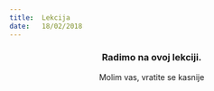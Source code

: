 ```yaml
---
title:  Lekcija
date:   18/02/2018
---
```


### <center>Radimo na ovoj lekciji.</center>
<center>Molim vas, vratite se kasnije</center>
